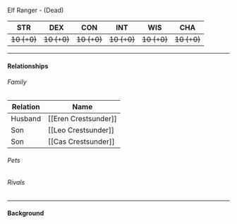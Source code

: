 Elf Ranger - (Dead)

STR | DEX | CON | INT | WIS | CHA
---- | ---- | ---- | ---- | ---- | ----  
~~10 (+0)~~ | ~~10 (+0)~~ | ~~10 (+0)~~ | ~~10 (+0)~~ | ~~10 (+0)~~ | ~~10 (+0)~~  

---

#### Relationships
###### Family
	
Relation | Name
------------ | ------------
Husband | [[Eren Crestsunder]]
Son | [[Leo Crestsunder]]
Son | [[Cas Crestsunder]]

###### Pets

###### Rivals

---

#### Background
<Description>